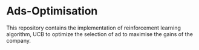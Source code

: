 # Ads-Optimisation
This repository contains the implementation of reinforcement learning algorithm, UCB to optimize the selection of ad to maximise the gains of the company.
